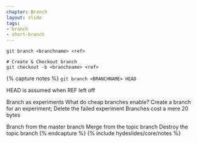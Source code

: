 ```yaml
---
chapter: Branch
layout: slide
tags:
- branch
- short-branch
---
```


    git branch <branchname> <ref>

    # Create & Checkout branch
    git checkout -b <branchname> <ref>


{% capture notes %}
`git branch <BRANCHNAME> HEAD`

HEAD is assumed when REF left off

Branch as experiments
What do cheap branches enable?
Create a branch for an experiment; Delete the failed experiment
Branches cost a mere 20 bytes

Branch from the master branch
Merge from the topic branch
Destroy the topic branch
{% endcapture %}
{% include hydeslides/core/notes %}

